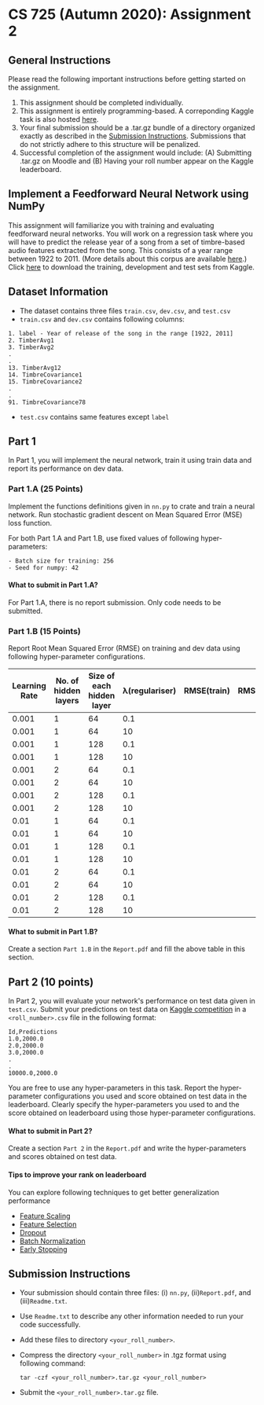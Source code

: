 # CS 725 (Autumn 2020): Assignment 2

## General Instructions
Please read the following important instructions before getting started on the assignment.
1. This assignment should be completed individually.
2. This assignment is entirely programming-based. A correponding Kaggle task is also hosted [here](https://www.kaggle.com/c/cs725-autumn-2020-assignment-2/overview).
3. Your final submission should be a .tar.gz bundle of a directory organized exactly as described in the [Submission Instructions](#submission-instructions). Submissions that do not strictly adhere to this structure will be penalized.
4. Successful completion of the assignment would include: (A) Submitting <your-roll-number>.tar.gz on Moodle and (B) Having your roll number appear on the Kaggle leaderboard.

## Implement a Feedforward Neural Network using NumPy
This assignment will familiarize you with training and evaluating feedforward neural networks. You will work on a regression task where you will have to predict the release year of a song from a set of timbre-based audio features extracted from the song. This consists of a year range between 1922 to 2011. (More details about this corpus are available [here](https://archive.ics.uci.edu/ml/datasets/yearpredictionmsd).) Click [here](https://www.kaggle.com/c/cs725-autumn-2020-assignment-2/data) to download the training, development and test sets from Kaggle.

## Dataset Information
- The dataset contains three files `train.csv`, `dev.csv`, and `test.csv`
- `train.csv` and `dev.csv` contains following columns:
```
1. label - Year of release of the song in the range [1922, 2011]
2. TimberAvg1
3. TimberAvg2
.
.
13. TimberAvg12
14. TimbreCovariance1
15. TimbreCovariance2
.
.
91. TimbreCovariance78

```
<!---| Label       | TimberAvg1 | TimberAvg2 | ... | TimberAvg12 | TimbreCovariance1 | TimbreCovariance2 | ... | TimbreCovariance78 | --->
<!---|---|---|---|---|---|---|---|---|---|--->
- `test.csv` contains same features except `label`

## Part 1
In Part 1, you will implement the neural network, train it using train data and report its performance on dev data.

### Part 1.A (25 Points)
Implement the functions definitions given in `nn.py` to crate and train a neural network. Run stochastic gradient descent on Mean Squared Error (MSE) loss function.

For both Part 1.A and Part 1.B, use fixed values of following hyper-parameters:
```
- Batch size for training: 256
- Seed for numpy: 42
```
#### What to submit in Part 1.A?
For Part 1.A, there is no report submission. Only code needs to be submitted.

### Part 1.B (15 Points)
Report Root Mean Squared Error (RMSE) on training and dev data using following hyper-parameter configurations.


|Learning Rate | No. of hidden layers | Size of each hidden layer | λ(regulariser) | RMSE(train) | RMSE(dev) |
|---|---|---|---|---|---|
|0.001 | 1 | 64 | 0.1 |
|0.001 | 1 | 64 | 10 |
|0.001 | 1 | 128 | 0.1 |
|0.001 | 1 | 128 | 10 |
|0.001 | 2 | 64 | 0.1 |
|0.001 | 2 | 64 | 10 |
|0.001 | 2 | 128 | 0.1 |
|0.001 | 2 | 128 | 10 |
|0.01 | 1 | 64 | 0.1 |
|0.01 | 1 | 64 | 10 |
|0.01 | 1 | 128 | 0.1 |
|0.01 | 1 | 128 | 10 |
|0.01 | 2 | 64 | 0.1 |
|0.01 | 2 | 64 | 10 |
|0.01 | 2 | 128 | 0.1 |
|0.01 | 2 | 128 | 10 |

#### What to submit in Part 1.B?
Create a section `Part 1.B` in the `Report.pdf` and fill the above table in this section.

## Part 2 (10 points)
In Part 2, you will evaluate your network's performance on test data given in `test.csv`. Submit your predictions on test data on [Kaggle competition](https://www.kaggle.com/c/cs725-autumn-2020-assignment-2/overview) in a `<roll_number>.csv` file in the following format:
```
Id,Predictions
1.0,2000.0
2.0,2000.0
3.0,2000.0
.
.
10000.0,2000.0
```

You are free to use any hyper-parameters in this task.
Report the hyper-parameter configurations you used and score obtained on test data in the leaderboard. Clearly specify the hyper-parameters you used to and the score obtained on leaderboard using those hyper-parameter configurations.

#### What to submit in Part 2?
Create a section `Part 2` in the `Report.pdf` and write the hyper-parameters and scores obtained on test data.

#### Tips to improve your rank on leaderboard
You can explore following techniques to get better generalization performance
- [Feature Scaling](https://en.wikipedia.org/wiki/Feature_scaling)
- [Feature Selection](https://en.wikipedia.org/wiki/Feature_scaling)
- [Dropout](https://youtu.be/qfsacbIe9AI?list=PLyqSpQzTE6M9gCgajvQbc68Hk_JKGBAYT)
- [Batch Normalization](https://youtu.be/1XMjfhEFbFA?list=PLyqSpQzTE6M9gCgajvQbc68Hk_JKGBAYT)
- [Early Stopping](https://youtu.be/zm5cqvfKO-o?list=PLyqSpQzTE6M9gCgajvQbc68Hk_JKGBAYT)

## Submission Instructions
- Your submission should contain three files: (i) `nn.py`, (ii)`Report.pdf`, and (iii)`Readme.txt`.
- Use `Readme.txt` to describe any other information needed to run your code successfully.
- Add these files to directory `<your_roll_number>`.
- Compress the directory `<your_roll_number>` in .tgz format using following command:
 
  ```tar -czf <your_roll_number>.tar.gz <your_roll_number>```
  
- Submit the `<your_roll_number>.tar.gz` file.





